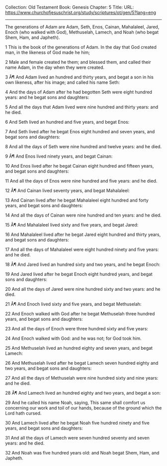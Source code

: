 Collection: Old Testament
Book: Genesis
Chapter: 5
Title: 
URL: https://www.churchofjesuschrist.org/study/scriptures/ot/gen/5?lang=eng

---

The generations of Adam are Adam, Seth, Enos, Cainan, Mahalaleel, Jared, Enoch (who walked with God), Methuselah, Lamech, and Noah (who begat Shem, Ham, and Japheth).

1 This is the book of the generations of Adam. In the day that God created man, in the likeness of God made he him;

2 Male and female created he them; and blessed them, and called their name Adam, in the day when they were created.

3 Â¶ And Adam lived an hundred and thirty years, and begat a son in his own likeness, after his image; and called his name Seth:

4 And the days of Adam after he had begotten Seth were eight hundred years: and he begat sons and daughters:

5 And all the days that Adam lived were nine hundred and thirty years: and he died.

6 And Seth lived an hundred and five years, and begat Enos:

7 And Seth lived after he begat Enos eight hundred and seven years, and begat sons and daughters:

8 And all the days of Seth were nine hundred and twelve years: and he died.

9 Â¶ And Enos lived ninety years, and begat Cainan:

10 And Enos lived after he begat Cainan eight hundred and fifteen years, and begat sons and daughters:

11 And all the days of Enos were nine hundred and five years: and he died.

12 Â¶ And Cainan lived seventy years, and begat Mahalaleel:

13 And Cainan lived after he begat Mahalaleel eight hundred and forty years, and begat sons and daughters:

14 And all the days of Cainan were nine hundred and ten years: and he died.

15 Â¶ And Mahalaleel lived sixty and five years, and begat Jared:

16 And Mahalaleel lived after he begat Jared eight hundred and thirty years, and begat sons and daughters:

17 And all the days of Mahalaleel were eight hundred ninety and five years: and he died.

18 Â¶ And Jared lived an hundred sixty and two years, and he begat Enoch:

19 And Jared lived after he begat Enoch eight hundred years, and begat sons and daughters:

20 And all the days of Jared were nine hundred sixty and two years: and he died.

21 Â¶ And Enoch lived sixty and five years, and begat Methuselah:

22 And Enoch walked with God after he begat Methuselah three hundred years, and begat sons and daughters:

23 And all the days of Enoch were three hundred sixty and five years:

24 And Enoch walked with God: and he was not; for God took him.

25 And Methuselah lived an hundred eighty and seven years, and begat Lamech:

26 And Methuselah lived after he begat Lamech seven hundred eighty and two years, and begat sons and daughters:

27 And all the days of Methuselah were nine hundred sixty and nine years: and he died.

28 Â¶ And Lamech lived an hundred eighty and two years, and begat a son:

29 And he called his name Noah, saying, This same shall comfort us concerning our work and toil of our hands, because of the ground which the Lord hath cursed.

30 And Lamech lived after he begat Noah five hundred ninety and five years, and begat sons and daughters:

31 And all the days of Lamech were seven hundred seventy and seven years: and he died.

32 And Noah was five hundred years old: and Noah begat Shem, Ham, and Japheth.
